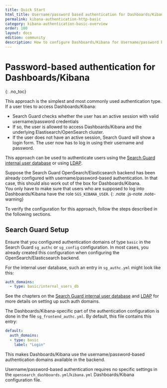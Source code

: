 ```yaml
---
title: Quick Start
html_title: Username/password based authentication for Dashboards/Kibana
permalink: kibana-authentication-http-basic
category: kibana-authentication-basic-overview
order: 100
layout: docs
edition: community
description: How to configure Dashboards/Kibana for Username/password based authentication. Secure Dashboards/Kibana access with a login screen.
---
```

<!---
Copyright 2020 floragunn GmbH
-->

# Password-based authentication for Dashboards/Kibana
{: .no_toc}

This approach is the simplest and most commonly used authentication type. If a user tries to access Dashboards/Kibana:

* Search Guard checks whether the user has an active session with valid username/password credentials
* If so, the user is allowed to access Dashboards/Kibana and the underlying Elastisearch/OpenSearch cluster.
* If the user does not have an active session, Search Guard will show a login form. The user now has to log in using their username and password.

This approach can be used to authenticate users using the [Search Guard internal user database](../_docs_roles_permissions/configuration_internalusers.md)  or using [LDAP](../_docs_auth_auth/auth_auth_ldap.md).

Suppose the Search Guard OpenSearch/Elasticsearch backend has been already configured with username/password-based authentication. In that case, this should also work out of the box for Dashboards/Kibana.<br>You only have to make sure that users who are supposed to log into Dashboards/Kibana have the role `SGS_KIBANA_USER`.
{: .note .js-note .note-warning}

To verify the configuration for this approach, follow the steps described in the following sections.

## Search Guard Setup

Ensure that you configured authentication domains of type `basic` in the Search Guard `sg_authc` or `sg_config` configuration. In most cases, you already created this configuration when configuring the OpenSearch/Elasticsearch backend.

For the internal user database, such an entry in `sg_authc.yml` might look like this:

```yaml
auth_domains:
  - type: basic/internal_users_db
```

See the chapters on the [Search Guard internal user database](../_docs_roles_permissions/configuration_internalusers.md) and [LDAP](../_docs_auth_auth/auth_auth_ldap.md) for more details on setting up such auth domains.

The Dashboards/Kibana-specific part of the authentication configuration is done in the file `sg_frontend_authc.yml`. By default, this file contains this entry:

```yaml
default:
  auth_domains:
  - type: basic
    label: "Login"
```

This makes Dashboards/Kibana use the username/password-based authentication domains available in the backend.

Username/password-based authentication requires no specific settings in the `opensearch_dashboards.yml`/`kibana.yml` Dashboards/Kibana configuration file.